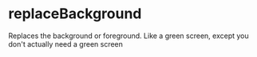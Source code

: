 # replaceBackground
Replaces the background or foreground. Like a green screen, except you don't actually need a green screen
